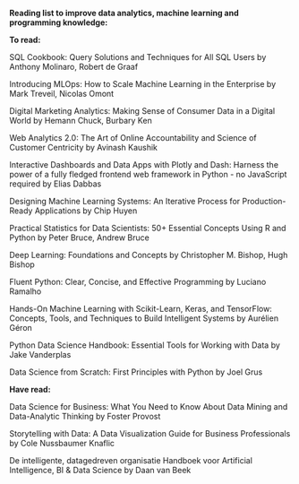 **Reading list to improve data analytics, machine learning and programming knowledge:**



**To read:**

SQL Cookbook: Query Solutions and Techniques for All SQL Users by Anthony Molinaro, Robert de Graaf

Introducing MLOps: How to Scale Machine Learning in the Enterprise by Mark Treveil, Nicolas Omont 

Digital Marketing Analytics: Making Sense of Consumer Data in a Digital World by Hemann Chuck, Burbary Ken 

Web Analytics 2.0: The Art of Online Accountability and Science of Customer Centricity by Avinash Kaushik 

Interactive Dashboards and Data Apps with Plotly and Dash: Harness the power of a fully fledged frontend web framework in Python - no JavaScript required by Elias Dabbas 

Designing Machine Learning Systems: An Iterative Process for Production-Ready Applications by Chip Huyen

Practical Statistics for Data Scientists: 50+ Essential Concepts Using R and Python by Peter Bruce, Andrew Bruce 

Deep Learning: Foundations and Concepts by Christopher M. Bishop, Hugh Bishop 

Fluent Python: Clear, Concise, and Effective Programming by Luciano Ramalho 

Hands-On Machine Learning with Scikit-Learn, Keras, and TensorFlow: Concepts, Tools, and Techniques to Build Intelligent Systems by Aurélien Géron

Python Data Science Handbook: Essential Tools for Working with Data by Jake Vanderplas 

Data Science from Scratch: First Principles with Python by Joel Grus



**Have read:**

Data Science for Business: What You Need to Know About Data Mining and Data-Analytic Thinking by Foster Provost 

Storytelling with Data: A Data Visualization Guide for Business Professionals by Cole Nussbaumer Knaflic

De intelligente, datagedreven organisatie Handboek voor Artificial Intelligence, BI & Data Science by Daan van Beek
